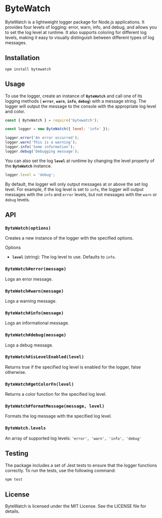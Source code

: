 # ByteWatch

ByteWatch is a lightweight logger package for Node.js applications. It provides four levels of logging: error, warn, info, and debug, and allows you to set the log level at runtime. It also supports coloring for different log levels, making it easy to visually distinguish between different types of log messages.

## Installation

```
npm install bytewatch
```

## Usage

To use the logger, create an instance of **`ByteWatch`** and call one of its logging methods (
  **`error`**, **`warn`**, **`info`**, **`debug`**) with a message string. The logger will output the message to the console with the appropriate log level and color.

```javascript
const { ByteWatch } = require('bytewatch');

const logger = new ByteWatch({ level: 'info' });

logger.error('An error occurred');
logger.warn('This is a warning');
logger.info('Some information');
logger.debug('Debugging message');
```

You can also set the log **`level`** at runtime by changing the level property of the **`ByteWatch`** instance.

```javascript
logger.level = 'debug';
```

By default, the logger will only output messages at or above the set log level. For example, if the log level is set to `info`, the logger will output messages with the `info` and `error` levels, but not messages with the `warn` or `debug` levels.

## API

### `ByteWatch(options)`

Creates a new instance of the logger with the specified options.

Options

* **`level`** (string): The log level to use. Defaults to `info`.

### `ByteWatch#error(message)`

Logs an error message.

### `ByteWatch#warn(message)`

Logs a warning message.

### `ByteWatch#info(message)`

Logs an informational message.

### `ByteWatch#debug(message)`

Logs a debug message.

### `ByteWatch#isLevelEnabled(level)`

Returns true if the specified log level is enabled for the logger, false otherwise.

### `ByteWatch#getColorFn(level)`

Returns a color function for the specified log level.

### `ByteWatch#formatMessage(message, level)`

Formats the log message with the specified log level.

### `ByteWatch.levels`

An array of supported log levels: ```'error', 'warn', 'info', 'debug'```

## Testing

The package includes a set of Jest tests to ensure that the logger functions correctly. To run the tests, use the following command:

```bash
npm test
```

## License

ByteWatch is licensed under the MIT License. See the LICENSE file for details.